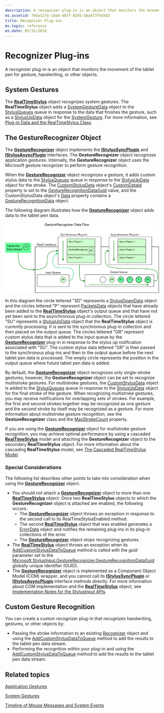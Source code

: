 ```yaml
---
description: A recognizer plug-in is an object that monitors the movement of the tablet pen for gesture, handwriting, or other objects.
ms.assetid: 764a327e-1da0-487f-9245-b6a4f3f43502
title: Recognizer Plug-ins
ms.topic: reference
ms.date: 05/31/2018
---
```


# Recognizer Plug-ins

A recognizer plug-in is an object that monitors the movement of the tablet pen for gesture, handwriting, or other objects.

## System Gestures

The [**RealTimeStylus**](realtimestylus-class.md) object recognizes system gestures. The **RealTimeStylus** object adds a [SystemGestureData](/previous-versions/ms824019(v=msdn.10)) object to the [StylusQueues](/previous-versions/ms824786(v=msdn.10)) queue in response to the data that finishes the gesture, such as a [StylusUpData](/previous-versions/ms824057(v=msdn.10)) object for the [SystemGesture](/previous-versions/bb345349(v=vs.100)). For more information, see [Plug-in Data and the RealTimeStylus Class](plug-in-data-and-the-realtimestylus-class.md).

## The GestureRecognizer Object

The [**GestureRecognizer**](gesturerecognizer-class.md) object implements the [**IStylusSyncPlugin**](/windows/win32/api/rtscom/nn-rtscom-istylussyncplugin) and [**IStylusAsyncPlugin**](/windows/win32/api/rtscom/nn-rtscom-istylusasyncplugin) interfaces. The **GestureRecognizer** object recognizes application gestures. Internally, the **GestureRecognizer** object uses the Microsoft gesture recognizer to perform gesture recognition.

When the [**GestureRecognizer**](gesturerecognizer-class.md) object recognizes a gesture, it adds custom stylus data to the [StylusQueues](/previous-versions/ms824786(v=msdn.10)) queue in response to the [StylusUpData](/previous-versions/ms824057(v=msdn.10)) object for the stroke. The [CustomStylusData](/previous-versions/ms575208(v=vs.100)) object's [CustomDataId](/previous-versions/ms824748(v=msdn.10)) property is set to the [GestureRecognitionDataGuid](/previous-versions/ms826344(v=msdn.10)) value, and the CustomStylusData object's [Data](/previous-versions/ms824749(v=msdn.10)) property contains a [GestureRecognitionData](/previous-versions/ms824594(v=msdn.10)) object.

The following diagram illustrates how the [**GestureRecognizer**](gesturerecognizer-class.md) object adds data to the tablet pen data.

![illustration of gesturerecognizer data flow](images/c4c77c33-deee-49d0-84bc-12612575ec66.gif)

In this diagram the circle lettered "SD" represents a [StylusDownData](/previous-versions/ms824107(v=msdn.10)) object and the circles lettered "P" represent [PacketsData](/previous-versions/ms824590(v=msdn.10)) objects that have already been added to the [**RealTimeStylus**](realtimestylus-class.md) object's output queue and that have not yet been sent to the asynchronous plug-in collection. The circle lettered "SU" represents a [StylusUpData](/previous-versions/ms824057(v=msdn.10)) object that the **RealTimeStylus** object is currently processing. It is sent to the synchronous plug-in collection and then placed on the output queue. The circles lettered "GR" represent custom stylus data that is added to the input queue by the [**GestureRecognizer**](gesturerecognizer-class.md) plug-in in response to the stylus up notification associated with "SU". The custom stylus data lettered "GR" is then passed to the synchronous plug-ins and then to the output queue before the next tablet pen data is processed. The empty circle represents the position in the output queue where future tablet pen data is added.

By default, the [**GestureRecognizer**](gesturerecognizer-class.md) object recognizes only single-stroke gestures; however, the **GestureRecognizer** object can be set to recognize multistroke gestures. For multistroke gestures, the [CustomStylusData](/previous-versions/ms575208(v=vs.100)) object is added to the [StylusQueues](/previous-versions/ms824786(v=msdn.10)) queue in response to the [StylusUpData](/previous-versions/ms824057(v=msdn.10)) object for the final stroke of the gesture. When recognizing multistroke gestures, you may receive notifications for overlapping sets of strokes. For example, the first and second strokes together may be recognized as one gesture and the second stroke by itself may be recognized as a gesture. For more information about multistroke gesture recognition, see the **GestureRecognizer** class and the [MaxStrokeCount](/previous-versions/ms826053(v=msdn.10)) property.

If you are using the [**GestureRecognizer**](gesturerecognizer-class.md) object for multistroke gesture recognition, you may achieve optimal performance by using a cascaded [**RealTimeStylus**](realtimestylus-class.md) model and attaching the **GestureRecognizer** object to the secondary **RealTimeStylus** object. For more information about the cascading **RealTimeStylus** model, see [The Cascaded RealTimeStylus Model](the-cascaded-realtimestylus-model.md).

### Special Considerations

The following list describes other points to take into consideration when using the [**GestureRecognizer**](gesturerecognizer-class.md) object.

-   You should not attach a [**GestureRecognizer**](gesturerecognizer-class.md) object to more than one [**RealTimeStylus**](realtimestylus-class.md) object. Once two **RealTimeStylus** objects to which the **GestureRecognizer** object is attached are enabled, the following occurs.
    -   The [**GestureRecognizer**](gesturerecognizer-class.md) object throws an exception in response to the second call to its RealTimeStylusEnabled method.
    -   The second [**RealTimeStylus**](realtimestylus-class.md) object that was enabled generates a [ErrorData](/previous-versions/ms824740(v=msdn.10)) object and notifies the remaining plug-ins in its plug-in collections of the error.
    -   The [**GestureRecognizer**](gesturerecognizer-class.md) object stops recognizing gestures.
-   The [**RealTimeStylus**](realtimestylus-class.md) object throws an exception when its [AddCustomStylusDataToQueue](/previous-versions/ms825761(v=msdn.10)) method is called with the *guid* parameter set to the [Microsoft.StylusInput.GestureRecognizer.GestureRecognitionDataGuid](/previous-versions/ms826344(v=msdn.10)) globally unique identifier (GUID).
-   The [**GestureRecognizer**](gesturerecognizer-class.md) object is implemented as a Component Object Model (COM) wrapper, and you cannot call its [**IStylusSyncPlugin**](/windows/win32/api/rtscom/nn-rtscom-istylussyncplugin) or [**IStylusAsyncPlugin**](/windows/win32/api/rtscom/nn-rtscom-istylusasyncplugin) interface methods directly. For more information about COM implementation and the [**RealTimeStylus**](realtimestylus-class.md) object, see [Implementation Notes for the StylusInput APIs](implementation-notes-for-the-stylusinput-apis.md).

## Custom Gesture Recognition

You can create a custom recognizer plug-in that recognizes handwriting, gestures, or other objects by:

-   Passing the stroke information to an existing [Recognizer](/previous-versions/ms829434(v=msdn.10)) object and using the [AddCustomStylusDataToQueue](/previous-versions/ms825761(v=msdn.10)) method to add the results to the tablet pen data stream.
-   Performing the recognition within your plug-in and using the [AddCustomStylusDataToQueue](/previous-versions/ms825761(v=msdn.10)) method to add the results to the tablet pen data stream.

## Related topics

<dl> <dt>

[Application Gestures](application-gestures.md)
</dt> <dt>

[System Gestures](system-gestures.md)
</dt> <dt>

[Timeline of Mouse Messages and System Events](timeline-of-mouse-messages-and-system-events.md)
</dt> </dl>

 

 
